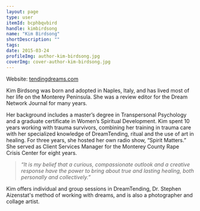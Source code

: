```yaml
---
layout: page
type: user
itemId: bcphbqvbird
handle: kimbirdsong
name: "Kim Birdsong"
shortDescription: ""
tags:
date: 2015-03-24
profileImg: author-kim-birdsong.jpg
coverImg: cover-author-kim-birdsong.jpg
---
```


Website: [tendingdreams.com](http://tendingdreams.com/)

Kim Birdsong was born and adopted in Naples, Italy, and has lived most of her life on the Monterey Peninsula. She was a review editor for the Dream Network Journal for many years. 

Her background includes a master’s degree in Transpersonal Psychology and a graduate certificate in Women’s Spiritual Development. Kim spent 10 years working with trauma survivors, combining her training in trauma care with her specialized knowledge of DreamTending, ritual and the use of art in healing. For three years, she hosted her own radio show, “Spirit Matters.” She served as  Client Services Manager for the Monterey County Rape Crisis Center for eight years.

> *“It is my belief that a curious, compassionate outlook and a creative response have the power to bring about true and lasting healing, both personally and collectively.”*

Kim offers individual and group sessions in DreamTending, Dr. Stephen Aizenstat's method of working with dreams, and is also a photographer and collage artist. 
